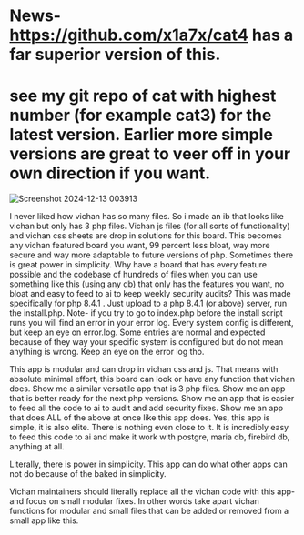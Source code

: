 
#  News- https://github.com/x1a7x/cat4 has a far superior version of this. 

# see my git repo of cat with highest number (for example cat3) for the latest version. Earlier more simple versions are great to veer off in your own direction if you want.


![Screenshot 2024-12-13 003913](https://github.com/user-attachments/assets/c0050c36-7dcb-43ed-af44-3471b37cfecb)









I never liked how vichan has so many files. So i made an ib that looks like vichan but only has 3 php files. Vichan js files (for all sorts of functionality) and vichan css sheets are drop in solutions for this board. This becomes any vichan featured board you want, 99 percent less bloat, way more secure and way more adaptable to future versions of php. Sometimes there is great power in simplicity. Why  have a board that has every feature possible and the codebase of hundreds of files when you can use something like this (using any db) that only has the features you want, no bloat and easy to feed to ai to keep weekly security audits? This was made specifically for php 8.4.1 . Just upload to a  php 8.4.1 (or above) server, run the install.php. Note- if you try to go to index.php before the install script runs you will find an error in your error log. Every system config is different, but keep an eye on error.log. Some entries are normal and expected because of they way your specific system is configured but do not mean anything is wrong. Keep an eye on the error log tho. 

This app is modular and can drop in vichan  css and js. That means with absolute minimal effort, this board can look or have any function that vichan does. Show me a similar versatile app that is 3 php files. Show me an app that is better ready for the next php versions. Show me an app that is easier to feed all the code to ai to audit and add security fixes. Show me an app that does ALL of the above at once like this app does. Yes, this app is simple, it is also elite. There is nothing even close to it. It is incredibly easy to feed this code to ai and make it work with postgre, maria db, firebird db, anything at all.

Literally, there is power in simplicity. This app can do what other apps can not do because of the baked in simplicity.

Vichan maintainers should literally replace all the vichan code with this app- and focus on small modular fixes. In other words take apart vichan functions for modular and small files that can be added or removed from a small app like this. 




